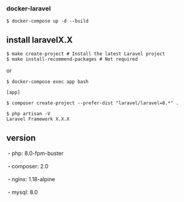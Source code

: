 ### docker-laravel

```
$ docker-compose up -d --build
```

## install laravelX.X

```
$ make create-project # Install the latest Laravel project
$ make install-recommend-packages # Not required
```

or

```
$ docker-compose exec app bash

[app]

$ composer create-project --prefer-dist "laravel/laravel=8.*" .

$ php artisan -V 
Laravel Framework X.X.X
```
## version

・php: 8.0-fpm-buster

・composer: 2.0

・nginx: 1.18-alpine

・mysql: 8.0
